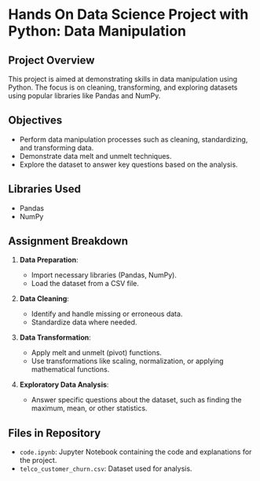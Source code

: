 # Hands On Data Science Project with Python: Data Manipulation

## Project Overview
This project is aimed at demonstrating skills in data manipulation using Python. The focus is on cleaning, transforming, and exploring datasets using popular libraries like Pandas and NumPy.

## Objectives
- Perform data manipulation processes such as cleaning, standardizing, and transforming data.
- Demonstrate data melt and unmelt techniques.
- Explore the dataset to answer key questions based on the analysis.

## Libraries Used
- Pandas
- NumPy

## Assignment Breakdown
1. **Data Preparation**: 
   - Import necessary libraries (Pandas, NumPy).
   - Load the dataset from a CSV file.

2. **Data Cleaning**: 
   - Identify and handle missing or erroneous data.
   - Standardize data where needed.

3. **Data Transformation**:
   - Apply melt and unmelt (pivot) functions.
   - Use transformations like scaling, normalization, or applying mathematical functions.

4. **Exploratory Data Analysis**: 
   - Answer specific questions about the dataset, such as finding the maximum, mean, or other statistics.

## Files in Repository
- `code.ipynb`: Jupyter Notebook containing the code and explanations for the project.
- `telco_customer_churn.csv`: Dataset used for analysis.
